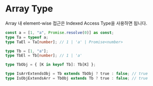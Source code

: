 # Array Type

Array 내 element-wise 접근은 Indexed Access Type을 사용하면 됩니다.

```ts
const a = [1, "a", Promise.resolve(0)] as const;
type Ta = typeof a;
type TaEl = Ta[number]; // 1 | 'a' | Promise<number>

type Tb = [1, "a"];
type TbEl = Tb[number]; // 1 | 'a'

type TbObj = { [K in keyof Tb]: Tb[K] };

type IsArrExtendsObj = Tb extends TbObj ? true : false; // true
type IsObjExtendsArr = TbObj extends Tb ? true : false; // true
```
